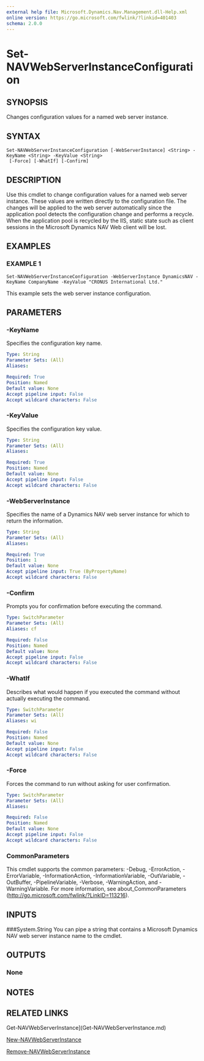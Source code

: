 ```yaml
---
external help file: Microsoft.Dynamics.Nav.Management.dll-Help.xml
online version: https://go.microsoft.com/fwlink/?linkid=401403
schema: 2.0.0
---
```


# Set-NAVWebServerInstanceConfiguration

## SYNOPSIS
Changes configuration values for a named web server instance.

## SYNTAX

```
Set-NAVWebServerInstanceConfiguration [-WebServerInstance] <String> -KeyName <String> -KeyValue <String>
 [-Force] [-WhatIf] [-Confirm]
```

## DESCRIPTION
Use this cmdlet to change configuration values for a named web server instance. These values are written directly to the configuration file. The changes will be applied to the web server automatically since the application pool detects the configuration change and performs a recycle. When the application pool is recycled by the IIS, static state such as client sessions in the Microsoft Dynamics NAV Web client will be lost.

## EXAMPLES

### EXAMPLE 1
```
Set-NAVWebServerInstanceConfiguration -WebServerInstance DynamicsNAV -KeyName CompanyName -KeyValue "CRONUS International Ltd."
```

This example sets the web server instance configuration.

## PARAMETERS

### -KeyName
Specifies the configuration key name.

```yaml
Type: String
Parameter Sets: (All)
Aliases:

Required: True
Position: Named
Default value: None
Accept pipeline input: False
Accept wildcard characters: False
```

### -KeyValue
Specifies the configuration key value.

```yaml
Type: String
Parameter Sets: (All)
Aliases:

Required: True
Position: Named
Default value: None
Accept pipeline input: False
Accept wildcard characters: False
```

### -WebServerInstance
Specifies the name of a Dynamics NAV web server instance for which to return the information.

```yaml
Type: String
Parameter Sets: (All)
Aliases:

Required: True
Position: 1
Default value: None
Accept pipeline input: True (ByPropertyName)
Accept wildcard characters: False
```

### -Confirm
Prompts you for confirmation before executing the command.

```yaml
Type: SwitchParameter
Parameter Sets: (All)
Aliases: cf

Required: False
Position: Named
Default value: None
Accept pipeline input: False
Accept wildcard characters: False
```

### -WhatIf
Describes what would happen if you executed the command without actually executing the command.

```yaml
Type: SwitchParameter
Parameter Sets: (All)
Aliases: wi

Required: False
Position: Named
Default value: None
Accept pipeline input: False
Accept wildcard characters: False
```

### -Force
Forces the command to run without asking for user confirmation.

```yaml
Type: SwitchParameter
Parameter Sets: (All)
Aliases:

Required: False
Position: Named
Default value: None
Accept pipeline input: False
Accept wildcard characters: False
```

### CommonParameters
This cmdlet supports the common parameters: -Debug, -ErrorAction, -ErrorVariable, -InformationAction, -InformationVariable, -OutVariable, -OutBuffer, -PipelineVariable, -Verbose, -WarningAction, and -WarningVariable. For more information, see about_CommonParameters (http://go.microsoft.com/fwlink/?LinkID=113216).

## INPUTS

###System.String
You can pipe a string that contains a Microsoft Dynamics NAV web server instance name to the cmdlet.

## OUTPUTS

### None

## NOTES
## RELATED LINKS

Get-NAVWebServerInstance](Get-NAVWebServerInstance.md)

[New-NAVWebServerInstance](New-NAVWebServerInstance.md)

[Remove-NAVWebServerInstance](Remove-NAVWebServerInstance.md)
